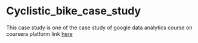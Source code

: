 # Cyclistic_bike_case_study
This case study is one of the case study of google data analytics course on coursera platform
link [here](https://drive.google.com/file/d/1PT46aM7BAHXlWPp_l6WFwOq2aR2NKfy3/view?usp=drivesdk)
